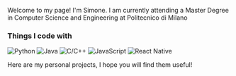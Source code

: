 Welcome to my page! I'm Simone. 
I am currently attending a Master Degree in Computer Science and Engineering at Politecnico di Milano 

<h3>Things I code with</h3>
<p>

  <img alt="Python" src="https://img.shields.io/badge/-Python-2088FF?style=flat-square&logo=python&logoColor=white" />
  <img alt="Java" src="https://img.shields.io/badge/-Java-orange?style=flat-square&logo=java&logoColor=white" />
  <img alt="C/C++" src="https://img.shields.io/badge/-C/C++-blue?style=flat-square&logo=C++&logoColor=white" />
  <img alt="JavaScript" src="https://img.shields.io/badge/-JavaScript-yellow?style=flat-square&logo=JavaScript&logoColor=white" />
  <img alt="React Native" src="https://img.shields.io/badge/-ReactNative-45b8d8?style=flat-square&logo=react&logoColor=white" />

</p>

Here are my personal projects, I hope you will find them useful!
